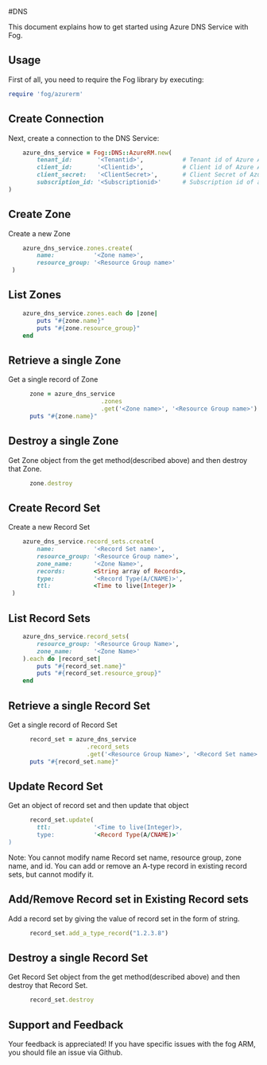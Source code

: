 #DNS

This document explains how to get started using Azure DNS Service with Fog.

## Usage

First of all, you need to require the Fog library by executing:

```ruby
require 'fog/azurerm'
```

## Create Connection

Next, create a connection to the DNS Service:

```ruby
    azure_dns_service = Fog::DNS::AzureRM.new(
        tenant_id:       '<Tenantid>',           # Tenant id of Azure Active Directory Application
        client_id:       '<Clientid>',           # Client id of Azure Active Directory Application
        client_secret:   '<ClientSecret>',       # Client Secret of Azure Active Directory Application
        subscription_id: '<Subscriptionid>'      # Subscription id of an Azure Account
)
```
## Create Zone

Create a new Zone

```ruby
    azure_dns_service.zones.create(
        name:           '<Zone name>',
        resource_group: '<Resource Group name>'
 )
```
## List Zones

```ruby
    azure_dns_service.zones.each do |zone|
        puts "#{zone.name}"
        puts "#{zone.resource_group}"
    end
```

## Retrieve a single Zone

Get a single record of Zone

```ruby
      zone = azure_dns_service
                          .zones
                          .get('<Zone name>', '<Resource Group name>')
      puts "#{zone.name}"
```

## Destroy a single Zone

Get Zone object from the get method(described above) and then destroy that Zone.

```ruby
      zone.destroy
```

## Create Record Set

Create a new Record Set

```ruby
    azure_dns_service.record_sets.create(
        name:           '<Record Set name>',
        resource_group: '<Resource Group name>',
        zone_name:      '<Zone Name>',
        records:        <String array of Records>,
        type:           '<Record Type(A/CNAME)>',
        ttl:            <Time to live(Integer)>
 )
```

## List Record Sets

```ruby
    azure_dns_service.record_sets(
        resource_group: '<Resource Group Name>',
        zone_name:      '<Zone Name>'
    ).each do |record_set|
        puts "#{record_set.name}"
        puts "#{record_set.resource_group}"
    end
```

## Retrieve a single Record Set

Get a single record of Record Set

```ruby
      record_set = azure_dns_service
                      .record_sets
                      .get('<Resource Group Name>', '<Record Set name>', '<Zone Name>', '<Record Type>')
      puts "#{record_set.name}"
```

## Update Record Set

Get an object of record set and then update that object

```ruby
      record_set.update(
        ttl:            '<Time to live(Integer)>,
        type:           '<Record Type(A/CNAME)>'
)
```

Note: You cannot modify name Record set name, resource group, zone name, and id.
You can add or remove an A-type record in existing record sets, but cannot modify it.

## Add/Remove Record set in Existing Record sets

Add a record set by giving the value of record set in the form of string.

```ruby
      record_set.add_a_type_record("1.2.3.8")
```

## Destroy a single Record Set

Get Record Set object from the get method(described above) and then destroy that Record Set.

```ruby
      record_set.destroy
```

## Support and Feedback
Your feedback is appreciated! If you have specific issues with the fog ARM, you should file an issue via Github.

